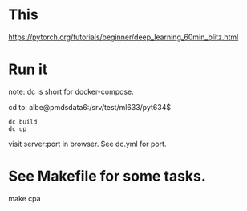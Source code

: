 
# This

https://pytorch.org/tutorials/beginner/deep_learning_60min_blitz.html



# Run it

note: dc is short for docker-compose.

cd  to:  albe@pmdsdata6:/srv/test/ml633/pyt634$

```
dc build
dc up
```

visit server:port in browser. See dc.yml for port.


# See Makefile for some tasks.

make cpa

